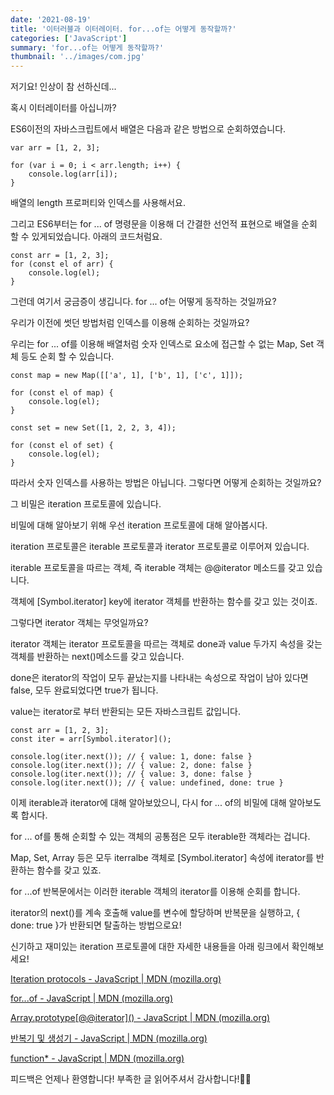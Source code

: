 ```yaml
---
date: '2021-08-19'
title: '이터러블과 이터레이터. for...of는 어떻게 동작할까?'
categories: ['JavaScript']
summary: 'for...of는 어떻게 동작할까?'
thumbnail: '../images/com.jpg'
---
```


저기요! 인상이 참 선하신데...

혹시 이터레이터를 아십니까?

ES6이전의 자바스크립트에서 배열은 다음과 같은 방법으로 순회하였습니다.

```
var arr = [1, 2, 3];

for (var i = 0; i < arr.length; i++) {
	console.log(arr[i]);
}
```

배열의 length 프로퍼티와 인덱스를 사용해서요.

그리고 ES6부터는 for ... of 명령문을 이용해 더 간결한 선언적 표현으로 배열을 순회 할 수 있게되었습니다. 아래의 코드처럼요.

```
const arr = [1, 2, 3];
for (const el of arr) {
	console.log(el);
}
```

그런데 여기서 궁금증이 생깁니다. for ... of는 어떻게 동작하는 것일까요?

우리가 이전에 썻던 방법처럼 인덱스를 이용해 순회하는 것일까요?

우리는 for ... of를 이용해 배열처럼 숫자 인덱스로 요소에 접근할 수 없는 Map, Set 객체 등도 순회 할 수 있습니다.

```
const map = new Map([['a', 1], ['b', 1], ['c', 1]]);

for (const el of map) {
	console.log(el);
}

const set = new Set([1, 2, 2, 3, 4]);

for (const el of set) {
	console.log(el);
}
```

따라서 숫자 인덱스를 사용하는 방법은 아닙니다. 그렇다면 어떻게 순회하는 것일까요?

그 비밀은 iteration 프로토콜에 있습니다.

비밀에 대해 알아보기 위해 우선 iteration 프로토콜에 대해 알아봅시다.

iteration 프로토콜은 iterable 프로토콜과 iterator 프로토콜로 이루어져 있습니다.

iterable 프로토콜을 따르는 객체, 즉 iterable 객체는 @@iterator 메소드를 갖고 있습니다.

객체에 [Symbol.iterator] key에 iterator 객체를 반환하는 함수를 갖고 있는 것이죠.

그렇다면 iterator 객체는 무엇일까요?

iterator 객체는 iterator 프로토콜을 따르는 객체로 done과 value 두가지 속성을 갖는 객체를 반환하는 next()메소드를 갖고 있습니다.

done은 iterator의 작업이 모두 끝났는지를 나타내는 속성으로 작업이 남아 있다면 false, 모두 완료되었다면 true가 됩니다.

value는 iterator로 부터 반환되는 모든 자바스크립트 값입니다.

```
const arr = [1, 2, 3];
const iter = arr[Symbol.iterator]();

console.log(iter.next()); // { value: 1, done: false }
console.log(iter.next()); // { value: 2, done: false }
console.log(iter.next()); // { value: 3, done: false }
console.log(iter.next()); // { value: undefined, done: true }
```

이제 iterable과 iterator에 대해 알아보았으니, 다시 for ... of의 비밀에 대해 알아보도록 합시다.

for ... of를 통해 순회할 수 있는 객체의 공통점은 모두 iterable한 객체라는 겁니다.

Map, Set, Array 등은 모두 iterralbe 객체로 [Symbol.iterator] 속성에 iterator를 반환하는 함수를 갖고 있죠.

for ...of 반복문에서는 이러한 iterable 객체의 iterator를 이용해 순회를 합니다.

iterator의 next()를 계속 호출해 value를 변수에 할당하며 반복문을 실행하고, { done: true }가 반환되면 탈출하는 방법으로요!

신기하고 재미있는 iteration 프로토콜에 대한 자세한 내용들을 아래 링크에서 확인해보세요!

[Iteration protocols - JavaScript | MDN (mozilla.org)](https://developer.mozilla.org/ko/docs/Web/JavaScript/Reference/Iteration_protocols)

[for...of - JavaScript | MDN (mozilla.org)](https://developer.mozilla.org/ko/docs/Web/JavaScript/Reference/Statements/for...of)

[Array.prototype\[@@iterator\]() - JavaScript | MDN (mozilla.org)](https://developer.mozilla.org/ko/docs/Web/JavaScript/Reference/Global_Objects/Array/@@iterator)

[반복기 및 생성기 - JavaScript | MDN (mozilla.org)](https://developer.mozilla.org/ko/docs/Web/JavaScript/Guide/Iterators_and_Generators)

[function\* - JavaScript | MDN (mozilla.org)](https://developer.mozilla.org/ko/docs/Web/JavaScript/Reference/Statements/function*)

피드백은 언제나 환영합니다! 부족한 글 읽어주셔서 감사합니다!🙇‍♂️

